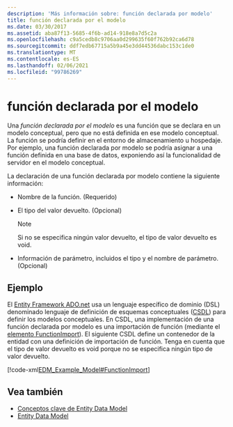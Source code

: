 ```yaml
---
description: 'Más información sobre: función declarada por modelo'
title: función declarada por el modelo
ms.date: 03/30/2017
ms.assetid: aba87f13-5685-4f6b-ad14-918e8a7d5c2a
ms.openlocfilehash: c9a5cedb8c9706aa0d299635f60f762b92ca6d78
ms.sourcegitcommit: ddf7edb67715a5b9a45e3dd44536dabc153c1de0
ms.translationtype: MT
ms.contentlocale: es-ES
ms.lasthandoff: 02/06/2021
ms.locfileid: "99786269"
---
```

# <a name="model-declared-function"></a>función declarada por el modelo

Una *función declarada por el modelo* es una función que se declara en un modelo conceptual, pero que no está definida en ese modelo conceptual. La función se podría definir en el entorno de almacenamiento u hospedaje. Por ejemplo, una función declarada por modelo se podría asignar a una función definida en una base de datos, exponiendo así la funcionalidad de servidor en el modelo conceptual.  
  
 La declaración de una función declarada por modelo contiene la siguiente información:  
  
- Nombre de la función. (Requerido)  
  
- El tipo del valor devuelto. (Opcional)  
  
    > [!NOTE]
    > Si no se especifica ningún valor devuelto, el tipo de valor devuelto es void.  
  
- Información de parámetro, incluidos el tipo y el nombre de parámetro. (Opcional)  
  
## <a name="example"></a>Ejemplo  

 El [Entity Framework ADO.net](./ef/index.md) usa un lenguaje específico de dominio (DSL) denominado lenguaje de definición de esquemas conceptuales ([CSDL](/ef/ef6/modeling/designer/advanced/edmx/csdl-spec)) para definir los modelos conceptuales. En CSDL, una implementación de una función declarada por modelo es una importación de función (mediante el [elemento FunctionImport](/ef/ef6/modeling/designer/advanced/edmx/csdl-spec#functionimport-element-csdl)). El siguiente CSDL define un contenedor de la entidad con una definición de importación de función. Tenga en cuenta que el tipo de valor devuelto es void porque no se especifica ningún tipo de valor devuelto.  
  
 [!code-xml[EDM_Example_Model#FunctionImport](../../../../samples/snippets/xml/VS_Snippets_Data/edm_example_model/xml/books4.edmx#functionimport)]  
  
## <a name="see-also"></a>Vea también

- [Conceptos clave de Entity Data Model](entity-data-model-key-concepts.md)
- [Entity Data Model](entity-data-model.md)
